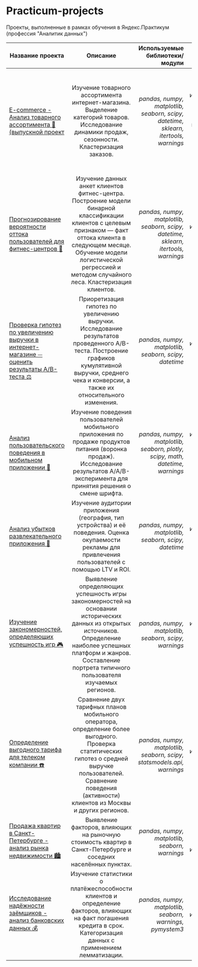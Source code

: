 # Practicum-projects
Проекты, выполненные в рамках обучения в Яндекс.Практикум (профессия "Аналитик данных")

Название проекта | Описание | Используемые библиотеки/модули| Отработанные навыки| Статус проекта
------|:--------:|------:|------:|------:
[E-commerce - Анализ товарного ассортимента 🛒 (выпускной проект](https://github.com/evashchylina/Practicum-projects/tree/main/E-commerce) | Изучение товарного ассортимента интернет-магазина. Выделение категорий товаров. Исследование динамики продаж, сезонности. Кластеризация заказов. | *pandas, numpy, matplotlib, seaborn, scipy, datetime, sklearn, itertools, warnings* | предобработка данных, визуализация, исследовательский анализ данных, проверка статистических гипотез, машинное обучение, кластеризация, построение дашбордов, подготовка презентации| Планируется доработка
[Прогнозирование вероятности оттока пользователей для фитнес-центров 💪](https://github.com/evashchylina/Practicum-projects/tree/main/Churn_gym-clients)| Изучение данных анкет клиентов фитнес-центра. Построение модели бинарной классификации клиентов с целевым признаком — факт оттока клиента в следующем месяце. Обучение модели логистической регрессией и методом случайного леса. Кластеризация клиентов.| *pandas, numpy, matplotlib, seaborn, scipy, datetime, sklearn, itertools, warnings* | предобработка данных, визуализация, исследовательский анализ данных, классификация, машинное обучение, кластеризация| Завершён
[Проверка гипотез по увеличению выручки в интернет-магазине ⏤ оценить результаты A/B-теста ⚖️](https://github.com/evashchylina/Practicum-projects/tree/main/Online_store%20(A:B-testing))| Приоретизация гипотез по увеличению выручки. Исследование результатов проведенного А/В-теста. Построение графиков кумулятивной выручки, среднего чека и конверсии, а также их относительного изменения. | *pandas, numpy, matplotlib, seaborn, scipy, datetime* | предобработка данных, визуализация, исследовательский анализ данных, А/В-тестирование, проверка статистических гипотез| Завершён
[Анализ пользовательского поведения в мобильном приложении 📲](https://github.com/evashchylina/Practicum-projects/tree/main/Mobile_users)| Изучение поведения пользователей мобильного приложения по продаже продуктов питания (воронка продаж). Исследование результатов A/A/B-эксперимента для принятия решения о смене шрифта. | *pandas, numpy, matplotlib, seaborn, plotly, scipy, math, datetime, warnings* | предобработка данных, визуализация, исследовательский анализ данных, продуктовые метрики, проверка статистических гипотез, A/B-тестирование, событийная аналитика| Завершён
[Анализ убытков развлекательного приложения 🧩](https://github.com/evashchylina/Practicum-projects/tree/main/Entertainment_application)| Изучение аудитории приложения (география, тип устройства) и её поведения. Оценка окупаемости рекламы для привлечения пользователей с помощью LTV и ROI. | *pandas, numpy, matplotlib, seaborn, scipy, datetime* | предобработка данных, визуализация, исследовательский анализ данных, продуктовые метрики, юнит-экономика, когортный анализ| Завершён
[Изучение закономерностей, определяющих успешность игр 🎮](https://github.com/evashchylina/Practicum-projects/tree/main/Game_success)| Выявление определяющих успешность игры закономерностей на основании исторических данных из открытых источников. Определение наиболее успешных платформ и жанров. Составление портрета типичного пользователя изучаемых регионов. | *pandas, numpy, matplotlib, seaborn, scipy, warnings* | предобработка данных, визуализация, исследовательский анализ данных, проверка статистических гипотез, описательная статистика| Завершён
[Определение выгодного тарифа для телеком компании ☎️](https://github.com/evashchylina/Practicum-projects/tree/main/Tariffs_compare)| Сравнение двух тарифных планов мобильного оператора, определение более выгодного. Проверка статитических гипотез о средней выручке пользователей. Сравнение поведения (активности) клиентов из Москвы и других регионов. | *pandas, numpy, matplotlib, seaborn, scipy, statsmodels.api, warnings* | предобработка данных, визуализация, исследовательский анализ данных, проверка статистических гипотез| Планируется доработка
[Продажа квартир в Санкт-Петербурге - анализ рынка недвижимости 🏙](https://github.com/evashchylina/Practicum-projects/tree/main/Real_estate_SPb)| Выявление факторов, влияющих на рыночную стоимость квартир в Санкт-Петербурге и соседних населённых пунктах. | *pandas, numpy, matplotlib, seaborn, warnings* | предобработка данных, визуализация, исследовательский анализ данных| Завершён
[Исследование надёжности заёмщиков - анализ банковских данных 💰](https://github.com/evashchylina/Practicum-projects/tree/main/Credit_research)| Изучение статистики о платёжеспособности клиентов и определение факторов, влияющих на факт погашения кредита в срок. Категоризация данных с применением лемматизации. | *pandas, numpy, matplotlib, seaborn, warnings, pymystem3* | предобработка данных, визуализация, исследовательский анализ данных, лемматизация, категоризация| Завершён

